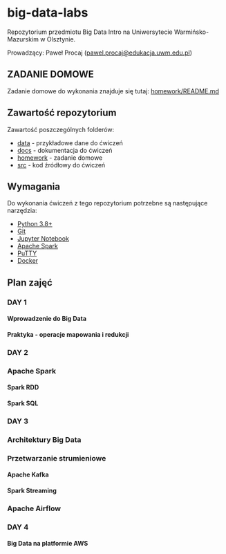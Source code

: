 # big-data-labs

Repozytorium przedmiotu Big Data Intro na Uniwersytecie Warmińsko-Mazurskim w Olsztynie.

Prowadzący: Paweł Procaj (pawel.procaj@edukacja.uwm.edu.pl)

## ZADANIE DOMOWE

Zadanie domowe do wykonania znajduje się tutaj: [homework/README.md](homework/README.md)

## Zawartość repozytorium

Zawartość poszczególnych folderów:

- [data](data) - przykładowe dane do ćwiczeń
- [docs](docs/README.md) - dokumentacja do ćwiczeń
- [homework](homework/README.md) - zadanie domowe
- [src](src) - kod źródłowy do ćwiczeń


## Wymagania

Do wykonania ćwiczeń z tego repozytorium potrzebne są następujące narzędzia:

- [Python 3.8+](https://www.python.org/)
- [Git](https://git-scm.com/)
- [Jupyter Notebook](https://jupyter.org/)
- [Apache Spark](https://spark.apache.org/)
- [PuTTY](https://www.putty.org/)
- [Docker](https://www.docker.com/)

## Plan zajęć

### DAY 1

#### Wprowadzenie do Big Data
#### Praktyka - operacje mapowania i redukcji

### DAY 2

### Apache Spark
#### Spark RDD
#### Spark SQL

### DAY 3

### Architektury Big Data 

### Przetwarzanie strumieniowe
#### Apache Kafka
#### Spark Streaming

### Apache Airflow

### DAY 4

#### Big Data na platformie AWS
###